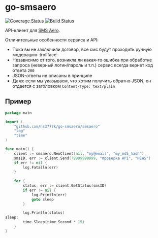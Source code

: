 # go-smsaero

[![Coverage Status](https://coveralls.io/repos/github/ns3777k/go-smsaero/badge.svg?branch=master)](https://coveralls.io/github/ns3777k/go-smsaero?branch=master)
[![Build Status](https://travis-ci.org/ns3777k/go-smsaero.svg?branch=master)](https://travis-ci.org/ns3777k/go-smsaero)

API-клиент для [SMS Aero](http://smsaero.ru/).

Отличительные особенности сервиса и API:
- Пока вы не заключили договор, все смс будут проходить ручную модерацию :trollface:
- Независимо от того, возникла ли какая-то ошибка при обработке запроса (неверный логин/пароль и т.п.) сервис всегда вернет код ответа `200`
- JSON-ответы не описаны в принципе
- Даже если мы указываем, что хотим получить обратно JSON, он отдается с заголовком `Content-Type: text/plain`


## Пример

```go
package main

import (
    "github.com/ns3777k/go-smsaero/smsaero"
    "log"
    "time"
)

func main() {
    client := smsaero.NewClient(nil, "my@email", "my_md5_hash")
    smsID, err := client.Send(79999999999, "проверка API", "NEWS")
    if err != nil {
        log.Fatalln(err)
    }
    
    for {
        status, err := client.GetStatus(smsID)
        if err != nil {
            log.Println(err)
            goto sleep
        }

        log.Println(status)
sleep:
        time.Sleep(time.Second * 15)
    }
}
```
